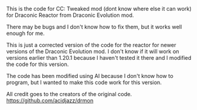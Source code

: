 This is the code for CC: Tweaked mod (dont know where else it can work) for Draconic Reactor from Draconic Evolution mod.

There may be bugs and I don't know how to fix them, but it works well enough for me.

This is just a corrected version of the code for the reactor for newer versions of the Draconic Evolution mod. I don't know if it will work on versions earlier than 1.20.1 because I haven't tested it there and I modified the code for this version.

The code has been modified using AI because I don't know how to program, but I wanted to make this code work for this version.

All credit goes to the creators of the original code.
https://github.com/acidjazz/drmon
